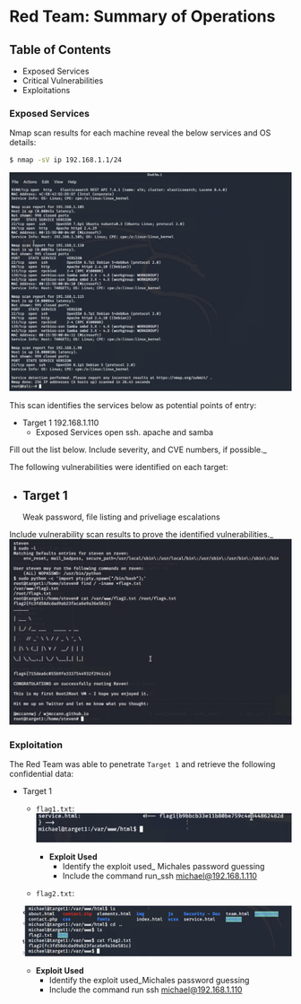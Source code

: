 # Red Team: Summary of Operations

## Table of Contents
- Exposed Services
- Critical Vulnerabilities
- Exploitations

### Exposed Services

Nmap scan results for each machine reveal the below services and OS details:

```bash
$ nmap -sV ip 192.168.1.1/24 
```
![](finalprojectimages/NMAP.png)

This scan identifies the services below as potential points of entry:
- Target 1 192.168.1.110
  - Exposed Services open ssh. apache and samba

Fill out the list below. Include severity, and CVE numbers, if possible._

The following vulnerabilities were identified on each target:
- Target 1
  - 
  Weak password, 
  file listing and 
  priveliage escalations

Include vulnerability scan results to prove the identified vulnerabilities._
![](finalprojectimages/python.png)

### Exploitation

The Red Team was able to penetrate `Target 1` and retrieve the following confidential data:
- Target 1
  - `flag1.txt`:
  ![](finalprojectimages/flag1.png)

    - **Exploit Used**
      - Identify the exploit used_ Michales password guessing
      - Include the command run_ssh michael@192.168.1.110
  - `flag2.txt`:
  
  ![](finalprojectimages/flag2.png) 
  

    - **Exploit Used**
      - Identify the exploit used_Michales password guessing
      - Include the command run ssh michael@192.168.1.110

